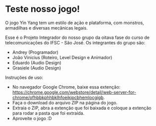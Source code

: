 # Teste nosso jogo!
O jogo Yin Yang tem um estilo de ação e plataforma, com monstros, armadilhas e diversas mecânicas legais.

Esse é o Projeto Integrador do nosso grupo da oitava fase do curso de telecomunicações do IFSC - São José.
Os integrantes do grupo são:
- Andrey (Programador)
- João Vinicius (Roteiro, Level Design e Animador)
- Eduardo (Audio Design)
- Grasiele (Audio Design)

Instruções de uso:
- No navegador Google Chrome, baixe essa extenção: https://chrome.google.com/webstore/detail/web-server-for-chrome/ofhbbkphhbklhfoeikjpcbhemlocgigb.
- Faça o download do arquivo ZIP na página do jogo.
- Extraia o ZIP, abra a extenção que foi baixada e coloque a extenção para rodar a pasta que foi extraída.
- Aproveite o jogo :D
